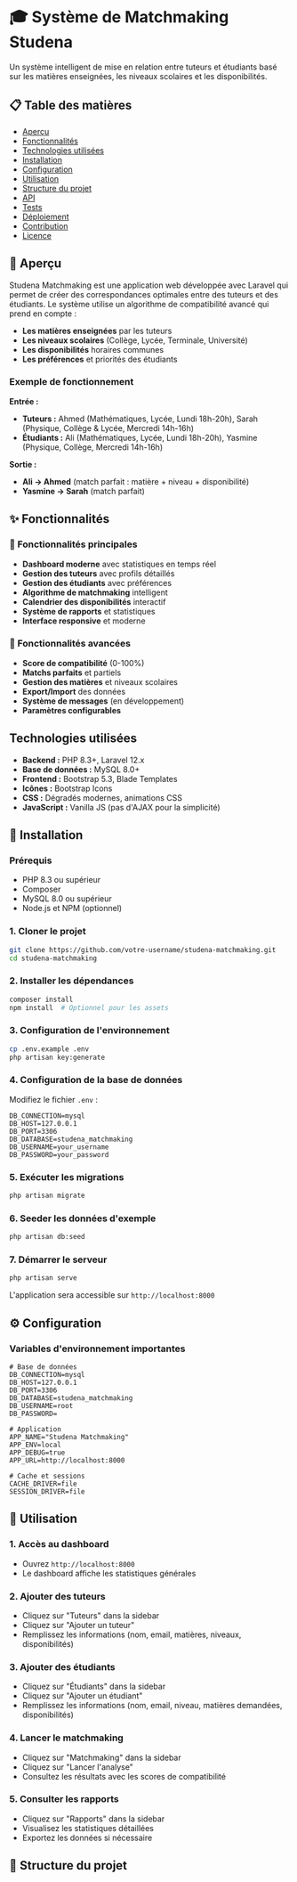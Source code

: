 # 🎓 Système de Matchmaking Studena

Un système intelligent de mise en relation entre tuteurs et étudiants basé sur les matières enseignées, les niveaux scolaires et les disponibilités.

## 📋 Table des matières

- [Aperçu](#aperçu)
- [Fonctionnalités](#fonctionnalités)
- [Technologies utilisées](#technologies-utilisées)
- [Installation](#installation)
- [Configuration](#configuration)
- [Utilisation](#utilisation)
- [Structure du projet](#structure-du-projet)
- [API](#api)
- [Tests](#tests)
- [Déploiement](#déploiement)
- [Contribution](#contribution)
- [Licence](#licence)

## 🎯 Aperçu

Studena Matchmaking est une application web développée avec Laravel qui permet de créer des correspondances optimales entre des tuteurs et des étudiants. Le système utilise un algorithme de compatibilité avancé qui prend en compte :

- **Les matières enseignées** par les tuteurs
- **Les niveaux scolaires** (Collège, Lycée, Terminale, Université)
- **Les disponibilités** horaires communes
- **Les préférences** et priorités des étudiants

### Exemple de fonctionnement

**Entrée :**
- **Tuteurs :** Ahmed (Mathématiques, Lycée, Lundi 18h-20h), Sarah (Physique, Collège & Lycée, Mercredi 14h-16h)
- **Étudiants :** Ali (Mathématiques, Lycée, Lundi 18h-20h), Yasmine (Physique, Collège, Mercredi 14h-16h)

**Sortie :**
- **Ali → Ahmed** (match parfait : matière + niveau + disponibilité)
- **Yasmine → Sarah** (match parfait)

## ✨ Fonctionnalités

### 🎯 Fonctionnalités principales
- **Dashboard moderne** avec statistiques en temps réel
- **Gestion des tuteurs** avec profils détaillés
- **Gestion des étudiants** avec préférences
- **Algorithme de matchmaking** intelligent
- **Calendrier des disponibilités** interactif
- **Système de rapports** et statistiques
- **Interface responsive** et moderne

### 🔧 Fonctionnalités avancées
- **Score de compatibilité** (0-100%)
- **Matchs parfaits** et partiels
- **Gestion des matières** et niveaux scolaires
- **Export/Import** des données
- **Système de messages** (en développement)
- **Paramètres configurables**

##  Technologies utilisées

- **Backend :** PHP 8.3+, Laravel 12.x
- **Base de données :** MySQL 8.0+
- **Frontend :** Bootstrap 5.3, Blade Templates
- **Icônes :** Bootstrap Icons
- **CSS :** Dégradés modernes, animations CSS
- **JavaScript :** Vanilla JS (pas d'AJAX pour la simplicité)

## 🚀 Installation

### Prérequis
- PHP 8.3 ou supérieur
- Composer
- MySQL 8.0 ou supérieur
- Node.js et NPM (optionnel)

### 1. Cloner le projet
```bash
git clone https://github.com/votre-username/studena-matchmaking.git
cd studena-matchmaking
```

### 2. Installer les dépendances
```bash
composer install
npm install  # Optionnel pour les assets
```

### 3. Configuration de l'environnement
```bash
cp .env.example .env
php artisan key:generate
```

### 4. Configuration de la base de données
Modifiez le fichier `.env` :
```env
DB_CONNECTION=mysql
DB_HOST=127.0.0.1
DB_PORT=3306
DB_DATABASE=studena_matchmaking
DB_USERNAME=your_username
DB_PASSWORD=your_password
```

### 5. Exécuter les migrations
```bash
php artisan migrate
```

### 6. Seeder les données d'exemple
```bash
php artisan db:seed
```

### 7. Démarrer le serveur
```bash
php artisan serve
```

L'application sera accessible sur `http://localhost:8000`

## ⚙️ Configuration

### Variables d'environnement importantes

```env
# Base de données
DB_CONNECTION=mysql
DB_HOST=127.0.0.1
DB_PORT=3306
DB_DATABASE=studena_matchmaking
DB_USERNAME=root
DB_PASSWORD=

# Application
APP_NAME="Studena Matchmaking"
APP_ENV=local
APP_DEBUG=true
APP_URL=http://localhost:8000

# Cache et sessions
CACHE_DRIVER=file
SESSION_DRIVER=file
```

## 📖 Utilisation

### 1. Accès au dashboard
- Ouvrez `http://localhost:8000`
- Le dashboard affiche les statistiques générales

### 2. Ajouter des tuteurs
- Cliquez sur "Tuteurs" dans la sidebar
- Cliquez sur "Ajouter un tuteur"
- Remplissez les informations (nom, email, matières, niveaux, disponibilités)

### 3. Ajouter des étudiants
- Cliquez sur "Étudiants" dans la sidebar
- Cliquez sur "Ajouter un étudiant"
- Remplissez les informations (nom, email, niveau, matières demandées, disponibilités)

### 4. Lancer le matchmaking
- Cliquez sur "Matchmaking" dans la sidebar
- Cliquez sur "Lancer l'analyse"
- Consultez les résultats avec les scores de compatibilité

### 5. Consulter les rapports
- Cliquez sur "Rapports" dans la sidebar
- Visualisez les statistiques détaillées
- Exportez les données si nécessaire

## 📁 Structure du projet
